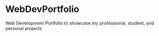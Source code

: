 # WebDevPortfolio
Web Development Portfolio to showcase my professional, student, and personal projects
